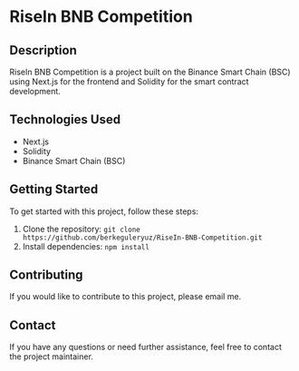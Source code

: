 # RiseIn BNB Competition

## Description
RiseIn BNB Competition is a project built on the Binance Smart Chain (BSC) using Next.js for the frontend and Solidity for the smart contract development.


## Technologies Used
- Next.js
- Solidity
- Binance Smart Chain (BSC)

## Getting Started
To get started with this project, follow these steps:

1. Clone the repository: `git clone https://github.com/berkeguleryuz/RiseIn-BNB-Competition.git`
2. Install dependencies: `npm install`


## Contributing
If you would like to contribute to this project, please email me.


## Contact
If you have any questions or need further assistance, feel free to contact the project maintainer.
